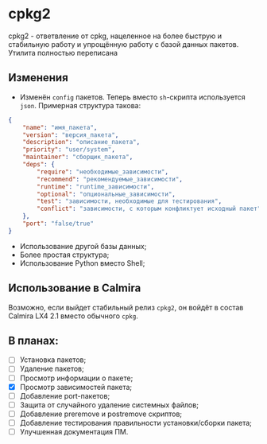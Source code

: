 # cpkg2

cpkg2 - ответвление от cpkg, нацеленное на более быструю и стабильную работу и упрощённую работу с базой данных пакетов. Утилита полностью переписана

## Изменения

* Изменён `config` пакетов. Теперь вместо `sh`-скрипта используется `json`. Примерная структура такова:

```json
{
    "name": "имя_пакета",
    "version": "версия_пакета",
    "description": "описание_пакета",
    "priority": "user/system",
    "maintainer": "сборщик_пакета",
    "deps": {
        "require": "необходимые_зависимости",
        "recommend": "рекомендуемые_зависимости",
        "runtime": "runtime_зависимости",
        "optional": "опциональные_зависимости",
        "test": "зависимости, необходимые для тестирования",
        "conflict": "зависимости, с которым конфликтует исходный пакет",
    },
    "port": "false/true"
}
```

* Использование другой базы данных;
* Более простая структура;
* Использование Python вместо Shell;

## Использование в Calmira

Возможно, если выйдет стабильный релиз `cpkg2`, он войдёт в состав Calmira LX4 2.1 вместо обычного `cpkg`.

## В планах:

- [ ] Установка пакетов;
- [ ] Удаление пакетов;
- [ ] Просмотр информации о пакете;
- [X] Просмотр зависимостей пакета;
- [ ] Добавление port-пакетов;
- [ ] Защита от случайного удаление системных файлов;
- [ ] Добавление preremove и postremove скриптов;
- [ ] Добавление тестирования правильности установки/сборки пакета;
- [ ] Улучшенная документация ПМ.
